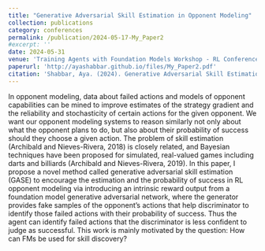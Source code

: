 ```yaml
---
title: "Generative Adversarial Skill Estimation in Opponent Modeling"
collection: publications
category: conferences
permalink: /publication/2024-05-17-My_Paper2
#excerpt: ''
date: 2024-05-31
venue: 'Training Agents with Foundation Models Workshop - RL Conference'
paperurl: 'http://ayashabbar.github.io/files/My_Paper2.pdf'
citation: 'Shabbar, Aya. (2024). Generative Adversarial Skill Estimation in Opponent Modeling'
---
```


In opponent modeling, data about failed actions and models of opponent capabilities can be mined to improve estimates of the strategy gradient and the reliability and stochasticity of certain actions for the given opponent. We want our opponent modeling systems to reason similarly not only about what the opponent plans to do, but also about their probability of success should they choose a given action. The problem of skill estimation (Archibald and Nieves-Rivera, 2018) is closely related, and Bayesian techniques have been proposed for simulated, real-valued games including darts and billiards (Archibald and Nieves-Rivera, 2019). In this paper, I propose a novel method called generative adversarial skill estimation (GASE) to encourage the estimation and the probability of success in RL opponent modeling via introducing an intrinsic reward output from a foundation model generative adversarial network, where the generator provides fake samples of the opponent’s actions that help discriminator to identify those failed actions with their probability of success. Thus the agent can identify failed actions that the discriminator is less confident to judge as successful. This work is mainly motivated by the question: How can FMs be used for skill discovery?